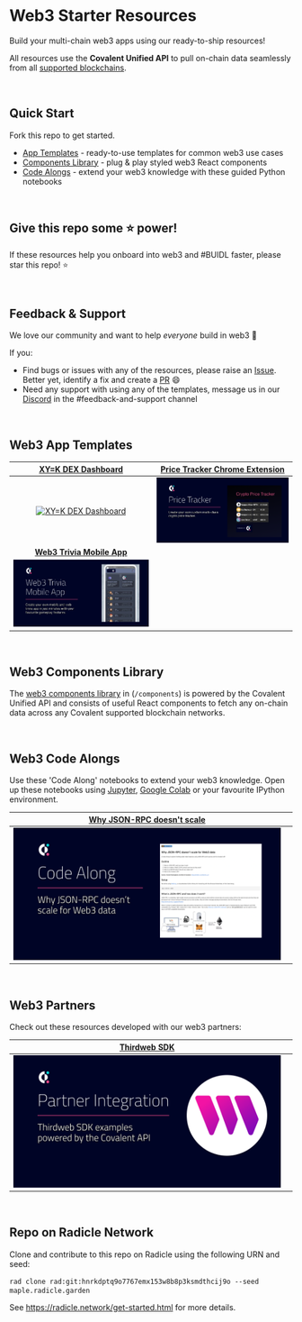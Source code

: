 # Web3 Starter Resources
Build your multi-chain web3 apps using our ready-to-ship resources!

All resources use the **Covalent Unified API** to pull on-chain data seamlessly from all [supported blockchains](https://www.covalenthq.com/docs/networks/). 

&nbsp;
## Quick Start

Fork this repo to get started. 

- [App Templates](#web3-app-templates) - ready-to-use templates for common web3 use cases
- [Components Library](#web3-components-library) - plug & play styled web3 React components
- [Code Alongs](#web3-code-alongs) - extend your web3 knowledge with these guided Python notebooks

&nbsp;
## Give this repo some :star: power!
If these resources help you onboard into web3 and #BUIDL faster, please star this repo! :star:

&nbsp;
## Feedback & Support
We love our community and want to help *everyone* build in web3 :muscle:

If you:
- Find bugs or issues with any of the resources, please raise an [Issue](https://github.com/covalenthq/web3-templates/issues). Better yet, identify a fix and create a [PR](https://github.com/covalenthq/web3-resources/pulls) :smile:
- Need any support with using any of the templates, message us in our [Discord](https://covalenthq.com/discord) in the #feedback-and-support channel

&nbsp;
## Web3 App Templates

| [XY=K DEX Dashboard](https://github.com/covalenthq/dex-dashboard-template) |[Price Tracker Chrome Extension](https://github.com/covalenthq/price-tracker-chrome-extension)
| :-----------: | :-----------: |
| [![XY=K DEX Dashboard](./images/dex_dashboard.png)](https://github.com/covalenthq/dex-dashboard-template) | [![Price Tracker Chrome Extension](./images/crypto-price-tracker.png)](https://github.com/covalenthq/price-tracker-chrome-extension) |
|[**Web3 Trivia Mobile App**](https://github.com/covalenthq/web3-trivia-template) | |
| [![Web3 Trivia App](./images/web3-trivia-app.png)](https://github.com/covalenthq/web3-trivia-template) | |

&nbsp;
## Web3 Components Library
The [web3 components library](./components/) in (`/components`) is powered by the Covalent Unified API and consists of useful React components to fetch any on-chain data across any Covalent supported blockchain networks.

&nbsp;
## Web3 Code Alongs
Use these 'Code Along' notebooks to extend your web3 knowledge. Open up these notebooks using [Jupyter](https://jupyter.org/), [Google Colab](https://colab.research.google.com/) or your favourite IPython environment. 

|[Why JSON-RPC doesn't scale](./code-alongs/Why_JSON_RPC_doesn't_scale_for_Web3_data.ipynb) | |
| :-----------: | :-----------: |
|[![Why JSON-RPC doesn't scale](images/json-rpc-scaling-code-along.png)](./code-alongs/Why_JSON_RPC_doesn't_scale_for_Web3_data.ipynb)| |

&nbsp;
## Web3 Partners
Check out these resources developed with our web3 partners:

|[Thirdweb SDK](https://github.com/thirdweb-example/covalent/?utm_source=covalent&utm_medium=web3-resources) | |
| :-----------: | :-----------: |
|[![Thirdweb SDK](images/partner-thirdweb.png)](https://github.com/thirdweb-example/covalent/?utm_source=covalent&utm_medium=web3-resources)| |

&nbsp;
## Repo on Radicle Network
Clone and contribute to this repo on Radicle using the following URN and seed:
```
rad clone rad:git:hnrkdptq9o7767emx153w8b8p3ksmdthcij9o --seed maple.radicle.garden
```

See https://radicle.network/get-started.html for more details.

